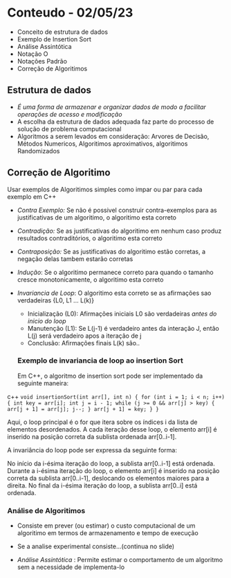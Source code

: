 # Conteudo - 02/05/23

- Conceito de estrutura de dados
- Exemplo de Insertion Sort
- Análise Assintótica
- Notação O
- Notações Padrão 
- Correção de Algoritimos

## Estrutura de dados
- *É uma forma de armazenar e organizar dados de modo a facilitar operações de acesso e modificação*
- A escolha da estrutura de dados adequada faz parte do processo de solução de problema computacional
- Algoritmos a serem levados em consideração: Arvores de Decisão, Métodos Numericos, Algoritimos aproximativos, algoritimos Randomizados

## Correção de Algoritimo

Usar exemplos de Algoritimos simples como impar ou par para cada exemplo em C++

- *Contra Exemplo:* Se não é possivel construir contra-exemplos para as justificativas de um algoritimo, o algoritimo esta correto

- *Contradição:* Se as justificativas do algoritimo em nenhum caso produz resultados contraditórios, o algoritimo esta correto

- *Contraposição:* Se as justificativas do algoritimo estão corretas, a negação delas tambem estarão corretas

- *Indução*: Se o algoritimo permanece correto para quando o tamanho cresce monotonicamente, o algoritimo esta correto

- *Invariancia de Loop*: O algoritimo esta correto se as afirmações sao verdadeiras {L0, L1 ... L(k)}

	- Inicialização (L0): Afirmações iniciais L0 são verdadeiras *antes do inicio do loop*
	- Manutenção (L1): Se L(j-1) é verdadeiro antes da interação J, então L(j) será verdadeiro apos a iteração de j
	- Conclusão: Afirmações finais L(k) são..

	### Exemplo de invariancia de loop ao insertion Sort
	
	Em C++, o algoritmo de insertion sort pode ser implementado da seguinte maneira:

c++
``
void insertionSort(int arr[], int n) {
    for (int i = 1; i < n; i++) {
        int key = arr[i];
        int j = i - 1;
        while (j >= 0 && arr[j] > key) {
            arr[j + 1] = arr[j];
            j--;
        }
        arr[j + 1] = key;
    }
}
``

Aqui, o loop principal é o for que itera sobre os índices i da lista de elementos desordenados. A cada iteração desse loop, o elemento arr[i] é inserido na posição correta da sublista ordenada arr[0..i-1].

A invariância do loop pode ser expressa da seguinte forma:

No início da i-ésima iteração do loop, a sublista arr[0..i-1] está ordenada.
Durante a i-ésima iteração do loop, o elemento arr[i] é inserido na posição correta da sublista arr[0..i-1], deslocando os elementos maiores para a direita.
No final da i-ésima iteração do loop, a sublista arr[0..i] está ordenada.


### Análise de Algoritimos
- Consiste em prever (ou estimar) o custo computacional de um algoritimo em termos de armazenamento e tempo de execução

- Se a analise experimental consiste...(continua no slide)

- *Análise Assintótica* : Permite estimar o comportamento de um algoritmo sem a necessidade de implementa-lo



